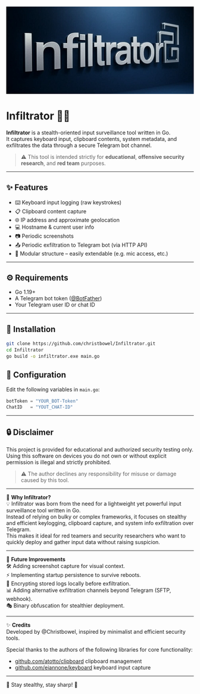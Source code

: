 ![logo](assets/infiltrator0.jpg)

# Infiltrator 🕵️‍♂️

**Infiltrator** is a stealth-oriented input surveillance tool written in Go.  
It captures keyboard input, clipboard contents, system metadata, and exfiltrates the data through a secure Telegram bot channel.

> ⚠️ This tool is intended strictly for **educational**, **offensive security research**, and **red team** purposes.

---

## ✨ Features

- ⌨️ Keyboard input logging (raw keystrokes)
- 📋 Clipboard content capture
- 🌐 IP address and approximate geolocation
- 💻 Hostname & current user info
- 📷 Periodic screenshots
- 📤 Periodic exfiltration to Telegram bot (via HTTP API)
- 🧩 Modular structure – easily extendable (e.g. mic access, etc.)

---

## ⚙️ Requirements

- Go 1.19+
- A Telegram bot token ([@BotFather](https://t.me/BotFather))
- Your Telegram user ID or chat ID

---

## 🚀 Installation

```bash
git clone https://github.com/christbowel/Infiltrator.git
cd Infiltrator
go build -o infiltrator.exe main.go
```

## 🧠 Configuration

Edit the following variables in `main.go`:

```go
botToken = "YOUR_BOT-Token"
ChatID   = "YOUT_CHAT-ID"
```
---

## 🔒 Disclaimer

This project is provided for educational and authorized security testing only.
Using this software on devices you do not own or without explicit permission is illegal and strictly prohibited.

> ⚠️ The author declines any responsibility for misuse or damage caused by this tool.

---

🎯 **Why Infiltrator?**  
💡 Infiltrator was born from the need for a lightweight yet powerful input surveillance tool written in Go.  
Instead of relying on bulky or complex frameworks, it focuses on stealthy and efficient keylogging, clipboard capture, and system info exfiltration over Telegram.  
This makes it ideal for red teamers and security researchers who want to quickly deploy and gather input data without raising suspicion.

---

🤖 **Future Improvements**  
🛠️ Adding screenshot capture for visual context.  
⚡ Implementing startup persistence to survive reboots.  
🔐 Encrypting stored logs locally before exfiltration.  
📊 Adding alternative exfiltration channels beyond Telegram (SFTP, webhook).  
🎭 Binary obfuscation for stealthier deployment.

---

✨ **Credits**  
Developed by @Christbowel, inspired by minimalist and efficient security tools.

Special thanks to the authors of the following libraries for core functionality:  
- [github.com/atotto/clipboard](https://github.com/atotto/clipboard) clipboard management  
- [github.com/eiannone/keyboard](https://github.com/eiannone/keyboard) keyboard input capture

---

👀 Stay stealthy, stay sharp! 🚀
